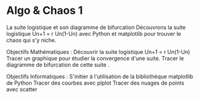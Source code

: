 # Algo & Chaos 1

La suite logistique et son diagramme de bifurcation
Découvrons la suite logistique Un+1 = r Un(1-Un) avec Python et matplotlib pour trouver le chaos qui s'y niche.

Objectifs Mathématiques :
Découvrir la suite logistique Un+1 = r Un(1-Un)
Tracer un graphique pour étudier la convergence d'une suite.
Tracer le diagramme de bifurcation de cette suite .

Objectifs Informatiques :
S'initier à l'utilisation de la bibliothèque matplotlib de Python
Tracer des courbes avec plplot
Tracer des nuages de points avec scatter
